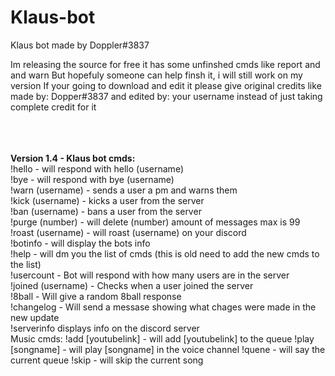 # Klaus-bot
Klaus bot made by Doppler#3837

Im releasing the source for free it has some unfinshed cmds like report and and warn
But hopefuly someone can help finsh it, i will still work on my version
If your going to download and edit it please give original credits like made by: Dopper#3837 and edited by: your username 
instead of just taking complete credit for it

<html>
<body>
<table cellspacing="1" cellpadding="4" border="0" class="tborder">
<tbody><tr>
</tr>
<tr>
<br>
<br>
</br>
<strong>Version 1.4 - </strong>
<strong>Klaus bot cmds:</strong>
<br>
!hello - will respond with hello (username)
<br>
!bye - will respond with bye (username)
<br>
!warn (username) - sends a user a pm and warns them
<br>
!kick (username) - kicks a user from the server
<br>
!ban (username) - bans a user from the server
<br>
!purge (number) - will delete (number) amount of messages max is 99
<br>
!roast (username) - will roast (username) on your discord
<br>
!botinfo - will display the bots info
<br>
!help - will dm you the list of cmds (this is old need to add the new cmds to the list)
<br>
!usercount - Bot will respond with how many users are in the server
<br>
!joined (username) - Checks when a user joined the server
<br>
!8ball - Will give a random 8ball response
<br>
!changelog - Will send a messase showing what chages were made in the new update
<br>
!serverinfo displays info on the discord server
<br>
Music cmds:
!add [youtubelink] - will add [youtubelink] to the queue
!play [songname] - will play [songname] in the voice channel
!quene - will say the current queue
!skip - will skip the current song 
<br>
</form>
</form>
</form>
</div></td>
</tr>
</tbody></table>
<head>
<html>
